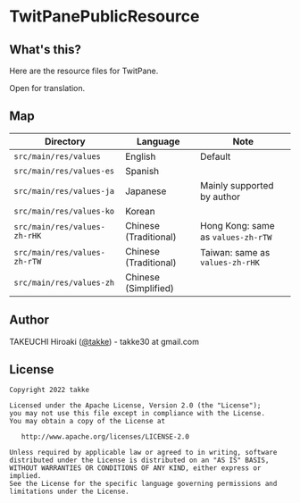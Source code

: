 # TwitPanePublicResource

## What's this?

Here are the resource files for TwitPane.

Open for translation.

## Map

|  Directory  |  Language  |  Note  |
| ---- | ---- | ---- |
|  `src/main/res/values`         |  English  |  Default  |
|  `src/main/res/values-es`      |  Spanish  | |
|  `src/main/res/values-ja`      |  Japanese |  Mainly supported by author  |
|  `src/main/res/values-ko`      |  Korean   | |
|  `src/main/res/values-zh-rHK`  |  Chinese (Traditional)  | Hong Kong: same as `values-zh-rTW` |
|  `src/main/res/values-zh-rTW`  |  Chinese (Traditional)  | Taiwan: same as `values-zh-rHK` |
|  `src/main/res/values-zh`      |  Chinese (Simplified)  | |


## Author

TAKEUCHI Hiroaki (<a href="https://twitter.com/takke">@takke</a>) - takke30 at gmail.com


## License

    Copyright 2022 takke

    Licensed under the Apache License, Version 2.0 (the "License");
    you may not use this file except in compliance with the License.
    You may obtain a copy of the License at

       http://www.apache.org/licenses/LICENSE-2.0

    Unless required by applicable law or agreed to in writing, software
    distributed under the License is distributed on an "AS IS" BASIS,
    WITHOUT WARRANTIES OR CONDITIONS OF ANY KIND, either express or implied.
    See the License for the specific language governing permissions and
    limitations under the License.
